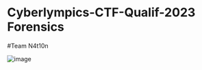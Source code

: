 # Cyberlympics-CTF-Qualif-2023 Forensics

#Team N4t10n

![image](https://github.com/parfaittolefo/Cyberlympics-CTF-Qualif-2023/assets/78282359/26413bf8-c1dd-4334-aecd-4b78c6491417)
